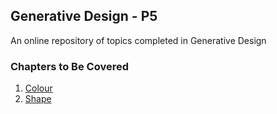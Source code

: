 ## Generative Design - P5

An online repository of topics completed in Generative Design

### Chapters to Be Covered
1. [Colour](01_colour/)
2. [Shape](#)
